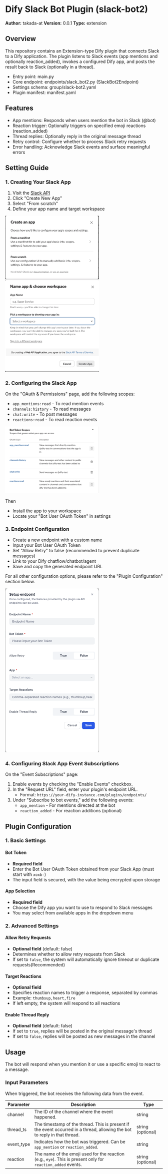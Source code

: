 # Dify Slack Bot Plugin (slack-bot2)

**Author:** takada-at
**Version:** 0.0.1
**Type:** extension

## Overview
This repository contains an Extension-type Dify plugin that connects Slack to a Dify application. The plugin listens to Slack events (app mentions and optionally reaction_added), invokes a configured Dify app, and posts the result back to Slack (optionally in a thread).

- Entry point: main.py
- Core endpoint: endpoints/slack_bot2.py (SlackBot2Endpoint)
- Settings schema: group/slack-bot2.yaml
- Plugin manifest: manifest.yaml

## Features
- App mentions: Responds when users mention the bot in Slack (@bot)
- Reaction trigger: Optionally triggers on specified emoji reactions (reaction_added)
- Thread replies: Optionally reply in the original message thread
- Retry control: Configure whether to process Slack retry requests
- Error handling: Acknowledge Slack events and surface meaningful errors

## Setting Guide
### 1. Creating Your Slack App

1. Visit the [Slack API](https://api.slack.com/apps)
2. Click "Create New App"
3. Select "From scratch"
4. Define your app name and target workspace

<img src="./_assets/step1.png" width="300" />
<img src="./_assets/step2.png" width="300" />

### 2. Configuring the Slack App

On the "OAuth & Permissions" page, add the following scopes:

- `app_mentions:read` - To read mention events
- `channels:history` - To read messages
- `chat:write` - To post messages
- `reactions:read` - To read reaction events

<img src="./_assets/step3.png" width="300" />

Then

- Install the app to your workspace
- Locate your "Bot User OAuth Token" in settings

### 3. Endpoint Configuration

- Create a new endpoint with a custom name
- Input your Bot User OAuth Token
- Set "Allow Retry" to false (recommended to prevent duplicate messages)
- Link to your Dify chatflow/chatbot/agent
- Save and copy the generated endpoint URL

For all other configuration options, please refer to the "Plugin Configuration" section below.

<img src="./_assets/step4.png" width="300" />

### 4. Configuring Slack App Event Subscriptions
On the "Event Subscriptions" page:

1. Enable events by checking the "Enable Events" checkbox.
2. In the "Request URL" field, enter your plugin's endpoint URL.
   - Format: `https://your-dify-instance.com/plugins/endpoints/`
3. Under "Subscribe to bot events," add the following events:
   - `app_mention` - For mentions directed at the bot
   - `reaction_added` - For reaction additions (optional)

## Plugin Configuration

### 1. Basic Settings

#### Bot Token
- **Required field**
- Enter the Bot User OAuth Token obtained from your Slack App (must start with `xoxb-`)
- The input field is secured, with the value being encrypted upon storage

#### App Selection
- **Required field**
- Choose the Dify app you want to use to respond to Slack messages
- You may select from available apps in the dropdown menu

### 2. Advanced Settings

#### Allow Retry Requests
- **Optional field** (default: false)
- Determines whether to allow retry requests from Slack
- If set to `false`, the system will automatically ignore timeout or duplicate requests(Recommended)

#### Target Reactions
- **Optional field**
- Specifies reaction names to trigger a response, separated by commas
- Example: `thumbsup,heart,fire`
- If left empty, the system will respond to all reactions

#### Enable Thread Reply
- **Optional field** (default: false)
- If set to `true`, replies will be posted in the original message's thread
- If set to `false`, replies will be posted as new messages in the channel

## Usage
The bot will respond when you mention it or use a specific emoji to react to a message.

### Input Parameters
When triggered, the bot receives the following data from the event.

| Parameter | Description | Type |
|-----------|-------------|------|
| channel | The ID of the channel where the event happened. | string |
| thread_ts | The timestamp of the thread. This is present if the event occurred in a thread, allowing the bot to reply in that thread. | string (optional) |
| event_type | Indicates how the bot was triggered. Can be `app_mention` or `reaction_added`. | string |
| reaction | The name of the emoji used for the reaction (e.g., `eye`). This is present only for `reaction_added` events. | string (optional) |
